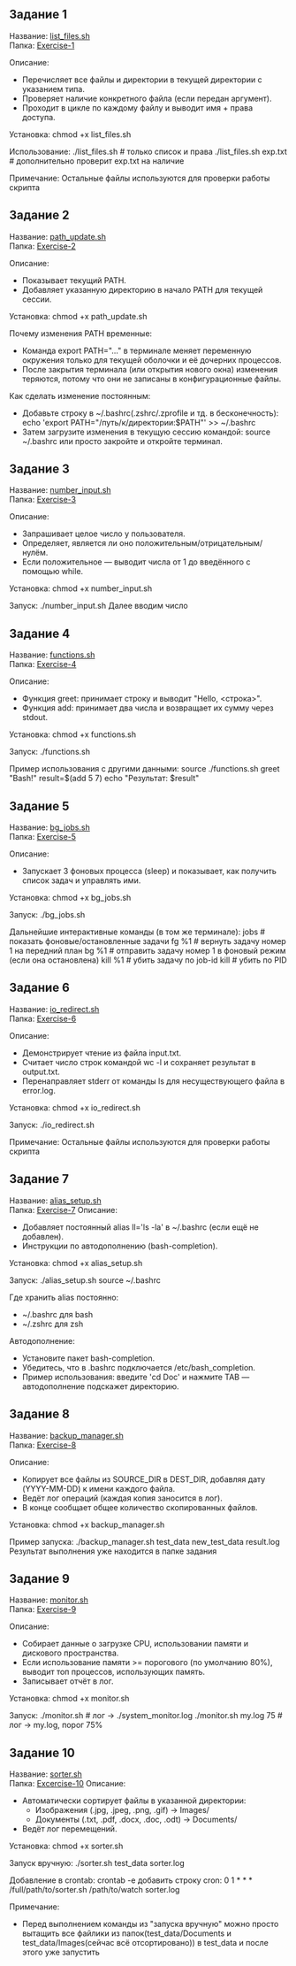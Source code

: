 ## Задание 1
Название: [list_files.sh](https://github.com/ThisisFinee/HSE_BASH_Homework/blob/f2a9821199b744b045d8cfcfeced1d600ae3fa85/Exercise-1/list_files.sh)    
Папка: [Exercise-1](https://github.com/ThisisFinee/HSE_BASH_Homework/tree/f2a9821199b744b045d8cfcfeced1d600ae3fa85/Exercise-1)

Описание:
  - Перечисляет все файлы и директории в текущей директории с указанием типа.
  - Проверяет наличие конкретного файла (если передан аргумент).
  - Проходит в цикле по каждому файлу и выводит имя + права доступа.

Установка:
  chmod +x list_files.sh

Использование:
  ./list_files.sh            # только список и права
  ./list_files.sh exp.txt # дополнительно проверит exp.txt на наличие

Примечание:
Остальные файлы используются для проверки работы скрипта

## Задание 2
Название: [path_update.sh](https://github.com/ThisisFinee/HSE_BASH_Homework/blob/f2a9821199b744b045d8cfcfeced1d600ae3fa85/Exercise-2/path_update.sh)    
Папка: [Exercise-2](https://github.com/ThisisFinee/HSE_BASH_Homework/tree/f2a9821199b744b045d8cfcfeced1d600ae3fa85/Exercise-2)

Описание:
  - Показывает текущий PATH.
  - Добавляет указанную директорию в начало PATH для текущей сессии.

Установка:
  chmod +x path_update.sh

Почему изменения PATH временные:
  - Команда export PATH="..." в терминале меняет переменную окружения только для текущей оболочки и её дочерних процессов.
  - После закрытия терминала (или открытия нового окна) изменения теряются, потому что они не записаны в конфигурационные файлы.

Как сделать изменение постоянным:
  - Добавьте строку в ~/.bashrc(.zshrc/.zprofile и тд. в бесконечность):
      echo 'export PATH="/путь/к/директории:$PATH"' >> ~/.bashrc
  - Затем загрузите изменения в текущую сессию командой:
      source ~/.bashrc
    или просто закройте и откройте терминал.

## Задание 3
Название: [number_input.sh](https://github.com/ThisisFinee/HSE_BASH_Homework/blob/f2a9821199b744b045d8cfcfeced1d600ae3fa85/Exercise-3/number_input.sh)    
Папка: [Exercise-3](https://github.com/ThisisFinee/HSE_BASH_Homework/tree/f2a9821199b744b045d8cfcfeced1d600ae3fa85/Exercise-3)

Описание:
  - Запрашивает целое число у пользователя.
  - Определяет, является ли оно положительным/отрицательным/нулём.
  - Если положительное — выводит числа от 1 до введённого с помощью while.

Установка:
  chmod +x number_input.sh

Запуск:
  ./number_input.sh
  Далее вводим число

## Задание 4
Название: [functions.sh](https://github.com/ThisisFinee/HSE_BASH_Homework/blob/f2a9821199b744b045d8cfcfeced1d600ae3fa85/Exercise-4/functions.sh)    
Папка: [Exercise-4](https://github.com/ThisisFinee/HSE_BASH_Homework/tree/f2a9821199b744b045d8cfcfeced1d600ae3fa85/Exercise-4)

Описание:
  - Функция greet: принимает строку и выводит "Hello, <строка>".
  - Функция add: принимает два числа и возвращает их сумму через stdout.

Установка:
  chmod +x functions.sh

Запуск:
  ./functions.sh

Пример использования с другими данными:
  source ./functions.sh
  greet "Bash!"
  result=$(add 5 7)
  echo "Результат: $result"

## Задание 5
Название: [bg_jobs.sh](https://github.com/ThisisFinee/HSE_BASH_Homework/blob/f2a9821199b744b045d8cfcfeced1d600ae3fa85/Exercise-5/bg_jobs.sh)    
Папка: [Exercise-5](https://github.com/ThisisFinee/HSE_BASH_Homework/tree/f2a9821199b744b045d8cfcfeced1d600ae3fa85/Exercise-5)

Описание:
  - Запускает 3 фоновых процесса (sleep) и показывает, как получить список задач и управлять ими.

Установка:
  chmod +x bg_jobs.sh

Запуск:
  ./bg_jobs.sh

Дальнейшие интерактивные команды (в том же терминале):
  jobs         # показать фоновые/остановленные задачи
  fg %1        # вернуть задачу номер 1 на передний план
  bg %1        # отправить задачу номер 1 в фоновый режим (если она остановлена)
  kill %1      # убить задачу по job-id
  kill <PID>   # убить по PID

## Задание 6
Название: [io_redirect.sh](https://github.com/ThisisFinee/HSE_BASH_Homework/blob/f2a9821199b744b045d8cfcfeced1d600ae3fa85/Exercise-6/io_redirect.sh)    
Папка: [Exercise-6](https://github.com/ThisisFinee/HSE_BASH_Homework/tree/f2a9821199b744b045d8cfcfeced1d600ae3fa85/Exercise-6)

Описание:
  - Демонстрирует чтение из файла input.txt.
  - Считает число строк командой wc -l и сохраняет результат в output.txt.
  - Перенаправляет stderr от команды ls для несуществующего файла в error.log.

Установка:
  chmod +x io_redirect.sh

Запуск:
  ./io_redirect.sh

Примечание:
Остальные файлы используются для проверки работы скрипта

## Задание 7
Название: [alias_setup.sh](https://github.com/ThisisFinee/HSE_BASH_Homework/blob/f2a9821199b744b045d8cfcfeced1d600ae3fa85/Exercise-7/alias_setup.sh)    
Папка: [Exercise-7](https://github.com/ThisisFinee/HSE_BASH_Homework/tree/f2a9821199b744b045d8cfcfeced1d600ae3fa85/Exercise-7)
Описание:
  - Добавляет постоянный alias ll='ls -la' в ~/.bashrc (если ещё не добавлен).
  - Инструкции по автодополнению (bash-completion).

Установка:
  chmod +x alias_setup.sh

Запуск:
  ./alias_setup.sh
  source ~/.bashrc

Где хранить alias постоянно:
  - ~/.bashrc для bash
  - ~/.zshrc для zsh

Автодополнение:
  - Установите пакет bash-completion.
  - Убедитесь, что в .bashrc подключается /etc/bash_completion.
  - Пример использования: введите 'cd Doc' и нажмите TAB — автодополнение подскажет директорию.

## Задание 8
Название: [backup_manager.sh](https://github.com/ThisisFinee/HSE_BASH_Homework/blob/f2a9821199b744b045d8cfcfeced1d600ae3fa85/Exercise-8/backup_manager.sh)    
Папка: [Exercise-8](https://github.com/ThisisFinee/HSE_BASH_Homework/tree/f2a9821199b744b045d8cfcfeced1d600ae3fa85/Exercise-8)

Описание:
  - Копирует все файлы из SOURCE_DIR в DEST_DIR, добавляя дату (YYYY-MM-DD) к имени каждого файла.
  - Ведёт лог операций (каждая копия заносится в лог).
  - В конце сообщает общее количество скопированных файлов.

Установка:
  chmod +x backup_manager.sh

Пример запуска:
  ./backup_manager.sh test_data new_test_data result.log
  Результат выполнения уже находится в папке задания

## Задание 9
Название: [monitor.sh](https://github.com/ThisisFinee/HSE_BASH_Homework/blob/f2a9821199b744b045d8cfcfeced1d600ae3fa85/Exercise-9/monitor.sh)    
Папка: [Exercise-9](https://github.com/ThisisFinee/HSE_BASH_Homework/tree/f2a9821199b744b045d8cfcfeced1d600ae3fa85/Exercise-9)

Описание:
  - Собирает данные о загрузке CPU, использовании памяти и дискового пространства.
  - Если использование памяти >= порогового (по умолчанию 80%), выводит топ процессов, использующих память.
  - Записывает отчёт в лог.

Установка:
  chmod +x monitor.sh

Запуск:
  ./monitor.sh            # лог -> ./system_monitor.log
  ./monitor.sh my.log 75  # лог -> my.log, порог 75%

## Задание 10
Название: [sorter.sh](https://github.com/ThisisFinee/HSE_BASH_Homework/blob/f2a9821199b744b045d8cfcfeced1d600ae3fa85/Exercise-10/sorter.sh)    
Папка: [Excercise-10](https://github.com/ThisisFinee/HSE_BASH_Homework/tree/f2a9821199b744b045d8cfcfeced1d600ae3fa85/Exercise-10)
Описание:
  - Автоматически сортирует файлы в указанной директории:
    - Изображения (.jpg, .jpeg, .png, .gif) -> Images/
    - Документы (.txt, .pdf, .docx, .doc, .odt) -> Documents/
  - Ведёт лог перемещений.

Установка:
  chmod +x sorter.sh

Запуск вручную:
  ./sorter.sh test_data sorter.log

Добавление в crontab:
  crontab -e
  добавить строку cron:
  0 1 * * * /full/path/to/sorter.sh /path/to/watch sorter.log

Примечание:
  - Перед выполнением команды из "запуска вручную" можно просто вытащить все файлики из папок(test_data/Documents и test_data/Images(сейчас всё отсортировано)) в test_data и после этого уже запустить


